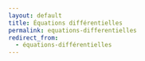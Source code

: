 ```yaml
---
layout: default
title: Équations différentielles
permalink: equations-differentielles
redirect_from:
  - équations-différentielles
---
```

